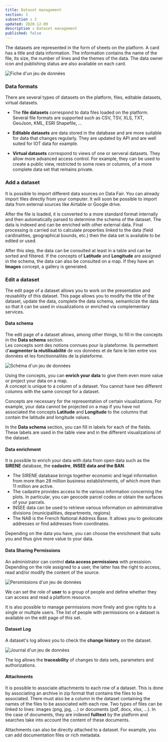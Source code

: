 ```yaml
---
title: Dataset management
section: 3
subsection : 2
updated: 2020-12-09
description : Dataset management
published: false
---
```


The datasets are represented in the form of sheets on the platform. A card has a title and data information. The information contains the name of the file, its size, the number of lines and the themes of the data. The data owner icon and publishing status are also available on each card.

![Fiche d'un jeu de données](./images/functional-presentation/jeu-2.jpg)

### Data formats

There are several types of datasets on the platform, files, editable datasets, virtual datasets.

* The **file datasets** correspond to data files loaded on the platform. Several file formats are supported such as CSV, TSV, XLS, TXT, GeoJson, KML, ESRI Shapefile, …

* **Editable datasets** are data stored in the database and are more suitable for data that changes regularly. They are updated by API and are well suited for IOT data for example.

* **Virtual datasets** correspond to views of one or serveral datasets. They allow more advanced access control. For example, they can be used to create a public view, restricted to some rows or columns, of a more complete data set that remains private.

### Add a dataset
It is possible to import different data sources on Data Fair. You can already import files directly from your computer. It will soon be possible to import data from external sources like Airtable or Google drive.

After the file is loaded, it is converted to a more standard format internally and then automatically parsed to determine the schema of the dataset. The data is indexed and can be enriched with other external data. Final processing is carried out to calculate properties linked to the data (field cardinalities, geographical bounds, etc.) then the data set is available to be edited or used.

After this step, the data can be consulted at least in a table and can be sorted and filtered. If the concepts of **Latitude** and **Longitude** are assigned in the schema, the data can also be consulted on a map. If they have an **Images** concept, a gallery is generated.

### Edit a dataset

The edit page of a dataset allows you to work on the presentation and reusability of this dataset. This page allows you to modify the title of the dataset, update the data, complete the data schema, semanticize the data so that it can be used in visualizations or enriched via complementary services.

#### Data schema

The edit page of a dataset allows, among other things, to fill in the concepts in the **Data schema** section.  
Les concepts sont des notions connues pour la plateforme. Ils permettent d'**augmenter la réutilisabilité** de vos données et de faire le lien entre vos données et les fonctionnalités de la plateforme.

![Schéma d'un jeu de données](./images/functional-presentation/schema.jpg)


Using the concepts, you can **enrich your data** to give them even more value or project your data on a map.  
A concept is unique to a column of a dataset. You cannot have two different columns with the same concept for a dataset.

Concepts are necessary for the representation of certain visualizations. For example, your data cannot be projected on a map if you have not associated the concepts **Latitude** and **Longitude** to the columns that contain the latitude and longitude values.

In the **Data schema** section, you can fill in labels for each of the fields. These labels are used in the table view and in the different visualizations of the dataset.

#### Data enrichment

It is possible to enrich your data with data from open data such as the **SIRENE** database, the **cadastre**, **INSEE data and the BAN**.
* The SIRENE database brings together economic and legal information from more than 28 million business establishments, of which more than 11 million are active.
* The cadastre provides access to the various information concerning the plots. In particular, you can geocode parcel codes or obtain the surfaces of your parcels.
* INSEE data can be used to retrieve various information on administrative divisions (municipalities, departments, regions)
* The NAB is the French National Address Base. It allows you to geolocate addresses or find addresses from coordinates.

Depending on the data you have, you can choose the enrichment that suits you and thus give more value to your data.

#### Data Sharing Permissions

An administrator can control **data access permissions** with pressision. Depending on the role assigned to a user, the latter has the right to access, read and/or modify the content of the source.

![Persmissions d'un jeu de données](./images/functional-presentation/permissions.jpg)

We can set the role of **user** to a group of people and define whether they can access and read a platform resource.

It is also possible to manage permissions more finely and give rights to a single or multiple users. The list of people with permissions on a dataset is available on the edit page of this set.

#### Dataset Log

A dataset's log allows you to check the **change history** on the dataset.

![Journal d'un jeu de données](./images/functional-presentation/journal.jpg)

The log allows the **traceability** of changes to data sets, parameters and authorizations.

#### Attachments

It is possible to associate attachments to each row of a dataset. This is done by associating an archive in zip format that contains the files to be associated. There must also be a column in the dataset containing the names of the files to be associated with each row. Two types of files can be linked to lines: images (png, jpg, …) or documents (pdf, docx, xlsx, …). In the case of documents, they are indexed **fulltext** by the platform and searches take into account the content of these documents.

Attachments can also be directly attached to a dataset. For example, you can add documentation files or rich metadata.
